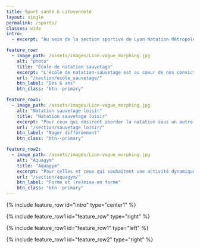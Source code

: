 ```yaml
---
title: Sport santé & citoyenneté
layout: single
permalink: /sports/
classes: wide
intro:
  - excerpt: "Au sein de la section sportive de Lyon Natation Métropole, vous trouverez les activités sportives dédiées au sport citoyen et au sport santé."

feature_row:
  - image_path: /assets/images/Lion-vague_morphing.jpg
    alt: "photo"
    title: "École de natation sauvetage"
    excerpt: "L'école de natation-sauvetage est au coeur de nos convictions et le coeur de notre activité. "
    url: "/section/ecole_sauvetage/"
    btn_label: "Dès 6 ans"
    btn_class: "btn--primary"

feature_row1:
  - image_path: /assets/images/Lion-vague_morphing.jpg
    alt: "Natation sauvetage loisir"
    title: "Natation sauvetage loisir"
    excerpt: "Pour ceux qui désirent aborder la natation sous un autre angle. Bien nager pour le bénéfice de tous."
    url: "/section/sauvetage_loisir/"
    btn_label: "Nager différemment"
    btn_class: "btn--primary" 

feature_row2:
  - image_path: /assets/images/Lion-vague_morphing.jpg
    alt: "Aquagym"
    title: "Aquagym"
    excerpt: "Pour celles et ceux qui souhaitent une activité dynamique. Peut-être pendant que les enfants sont en cours de natation-sauvetage..."
    url: "/section/aquagym/"
    btn_label: "Forme et (re)mise en forme"
    btn_class: "btn--primary" 
---
```

{% include feature_row id="intro" type="center1" %}

{% include feature_row1 id="feature_row" type="right" %}

{% include feature_row1 id="feature_row1" type="left" %}

{% include feature_row1 id="feature_row2" type="right" %}